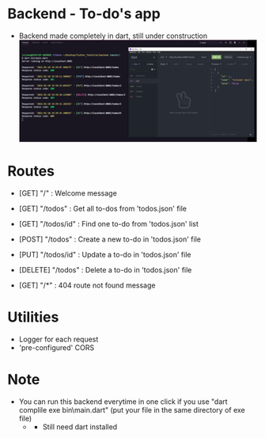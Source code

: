 # Backend - To-do's app

- Backend made completely in dart, still under construction
  ![Example](https://github.com/julianoventola/dart-backend-todos/blob/master/running-example.JPG)

# Routes

- [GET] "/" : Welcome message

- [GET] "/todos" : Get all to-dos from 'todos.json' file
- [GET] "/todos/id" : Find one to-do from 'todos.json' list
- [POST] "/todos" : Create a new to-do in 'todos.json' file
- [PUT] "/todos/id" : Update a to-do in 'todos.json' file
- [DELETE] "/todos" : Delete a to-do in 'todos.json' file

- [GET] "/\*" : 404 route not found message

# Utilities

- Logger for each request
- 'pre-configured' CORS

# Note

- You can run this backend everytime in one click if you use "dart complile exe bin\main.dart" (put your file in the same directory of exe file)
  - - Still need dart installed
